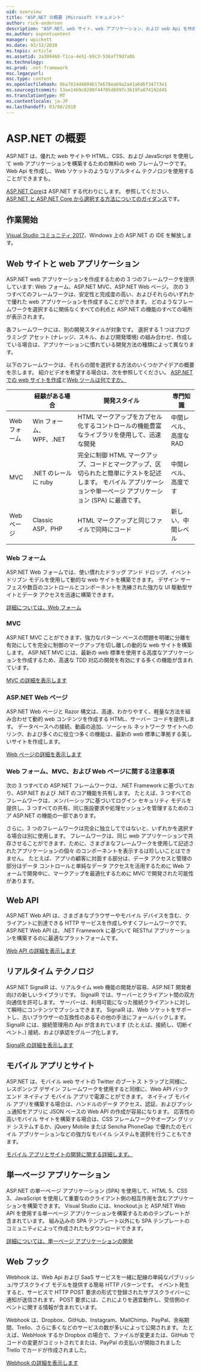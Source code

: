 ```yaml
---
uid: overview
title: "ASP.NET の概要 |Microsoft ドキュメント"
author: rick-anderson
description: "ASP.NET、web サイト、web アプリケーション、および web Api を作成するための無料のフレームワークの概要です。"
ms.author: aspnetcontent
manager: wpickett
ms.date: 03/12/2010
ms.topic: article
ms.assetid: 3a309468-f1ca-4e51-b9c3-536af79d7a8b
ms.technology: 
ms.prod: .net-framework
msc.legacyurl: 
msc.type: content
ms.openlocfilehash: 0ba7814d4004b17e678eab9a2a41a6d6f34773e1
ms.sourcegitcommit: 53ee14b9c8200f44705d8997c3619fa874192d45
ms.translationtype: MT
ms.contentlocale: ja-JP
ms.lasthandoff: 03/08/2018
---
```

# <a name="aspnet-overview"></a>ASP.NET の概要

ASP.NET は、優れた web サイトや HTML、CSS、および JavaScript を使用して web アプリケーションを構築するための無料の web フレームワークです。 Web Api を作成し、Web ソケットのようなリアルタイム テクノロジを使用することができますも。

[ASP.NET Core](https://docs.microsoft.com/aspnet/core/)は ASP.NET する代わりにします。  参照してください、 [ASP.NET と ASP.NET Core から選択する方法についてのガイダンス](https://docs.microsoft.com/aspnet/core/choose-aspnet-framework)です。

## <a name="get-started"></a>作業開始

[Visual Studio コミュニティ 2017](https://www.visualstudio.com/downloads/)、Windows 上の ASP.NET の IDE を解放します。

## <a name="websites-and-web-applications"></a>Web サイトと web アプリケーション

 ASP.NET web アプリケーションを作成するための 3 つのフレームワークを提供しています: Web フォーム、ASP.NET MVC、ASP.NET Web ページ。 次の 3 つすべてのフレームワークは、安定性と完成度の高い、およびそれらのいずれかで優れた web アプリケーションを作成することができます。 どのようなフレームワークを選択するに関係なくすべての利点と ASP.NET の機能のすべての場所が表示されます。

各フレームワークには、別の開発スタイルが対象です。 選択する 1 つはプログラミング アセット (ナレッジ、スキル、および開発環境) の組み合わせ、作成している場合は、アプリケーションに慣れている開発方法の種類によって異なります。

以下のフレームワークは、それらの間を選択する方法のいくつかアイデアの概要を示します。 紹介ビデオを希望する場合は、次を参照してください。 [ASP.NET での web サイトを作成](https://channel9.msdn.com/Blogs/ASP-NET-Site-Videos/Making-Websites-with-ASPNET)と[Web ツールは何ですか。](https://channel9.msdn.com/Blogs/ASP-NET-Site-Videos/what-is-web-tools)

|   | 経験がある場合 | 開発スタイル | 専門知識 | 
|-----------|----------------------|-----------------------------------------------------|----------------|
| Web フォーム | Win フォーム、WPF、.NET | HTML マークアップをカプセル化するコントロールの機能豊富なライブラリを使用して、迅速な開発 | 中間レベル、高度な RAD |
| MVC       | .NET のレールに ruby  | 完全に制御 HTML マークアップ、コードとマークアップ、区切られたと簡単にテストを記述します。 モバイル アプリケーションや単一ページ アプリケーション (SPA) に最適です。 | 中間レベル、高度です |
| Web ページ  | Classic ASP、PHP     | HTML マークアップと同じファイルで同時にコード | 新しい、中間レベル |

### <a name="web-forms"></a>Web フォーム

ASP.NET Web フォームでは、使い慣れたドラッグ アンド ドロップ、イベント ドリブン モデルを使用して動的な web サイトを構築できます。 デザイン サーフェスや数百のコントロールとコンポーネントを洗練された強力な UI 駆動型サイトとデータ アクセスを迅速に構築できます。 

[詳細については、Web フォーム](web-forms/index.md)

### <a name="mvc"></a>MVC

ASP.NET MVC ことができます、強力なパターン ベースの問題を明確に分離を有効にしてを完全に制御のマークアップを切し離しの動的な web サイトを構築します。 ASP.NET MVC には、最新の web 標準を使用する高度なアプリケーションを作成するため、高速な TDD 対応の開発を有効にする多くの機能が含まれています。 

[MVC の詳細を表示します](mvc/index.md)

### <a name="aspnet-web-pages"></a>ASP.NET Web ページ

ASP.NET Web ページと Razor 構文は、高速、わかりやすく、軽量な方法を組み合わせて動的 web コンテンツを作成する HTML、サーバー コードを提供します。 データベースへの接続、動画の追加、ソーシャル ネットワーク サイトへのリンク、および多くのに役立つ多くの機能は、最新の web 標準に準拠する美しいサイトを作成します。

[Web ページの詳細を表示します](web-pages/index.md)

### <a name="notes-about-web-forms-mvc-and-web-pages"></a>Web フォーム、MVC、および Web ページに関する注意事項

次の 3 つすべての ASP.NET フレームワークは、.NET Framework に基づいており、ASP.NET および .NET のコア機能を共有します。 たとえば、3 つすべてのフレームワークは、メンバーシップに基づいてログイン セキュリティ モデルを提供し、3 つすべての共有、同じ施設要求や処理セッションを管理するためのコア ASP.NET の機能の一部であります。

さらに、3 つのフレームワークは完全に独立してではないと、いずれかを選択する場合は別に使用します。 フレームワークは、同じ web アプリケーションで共存させることができます、ために、さまざまなフレームワークを使用して記述されたアプリケーションの個々 のコンポーネントを表示するは珍しいことはできません。 たとえば、アプリの顧客に対面する部分は、データ アクセスと管理の部分はデータ コントロールと単純なデータ アクセスを活用するために Web フォームで開発中に、マークアップを最適化するために MVC で開発された可能性があります。

## <a name="web-apis"></a>Web API

ASP.NET Web API は、さまざまなブラウザーやモバイル デバイスを含む、クライアントに到達できる HTTP サービスを作成しやすくフレームワークです。 ASP.NET Web API は、.NET Framework に基づいて RESTful アプリケーションを構築するのに最適なプラットフォームです。

[Web API の詳細を表示します](web-api/index.md)

<!-- Put first under Web API TOC:  Watch video (9 minutes) https://channel9.msdn.com/Blogs/ASP-NET-Site-Videos/services-and-aspnet -->

## <a name="real-time-technologies"></a>リアルタイム テクノロジ

ASP.NET SignalR は、リアルタイム web 機能の開発が容易、ASP.NET 開発者向けの新しいライブラリです。 SignalR では、サーバーとクライアント間の双方向通信を許可します。 サーバーは、利用可能になった接続クライアントに対して瞬時にコンテンツでプッシュできます。 SignalR は、Web ソケットをサポートし、古いブラウザーの互換性のあるその他の手法にフォールバックします。 SignalR には、接続管理用の Api が含まれています (たとえば、接続し、切断イベント、) 接続、および承認をグループ化します。

[SignalR の詳細を表示します](signalr/index.md)

<!-- Put first under SignalR TOC:  Watch video (6 minutes) https://channel9.msdn.com/Blogs/ASP-NET-Site-Videos/signalr-and-the-real-time-web -->

## <a name="mobile-apps-and-sites"></a>モバイル アプリとサイト 

ASP.NET は、モバイル web サイトの Twitter のブートス トラップと同様に、レスポンシブ デザイン フレームワークを使用すると同様に、Web API バック エンド ネイティブ モバイル アプリで電源ことができます。 ネイティブ モバイル アプリを構築する場合は、ハンドルのデータ アクセス、認証、およびプッシュ通知をアプリに JSON ベースの Web API の作成が容易になります。 応答性の高いモバイル サイトを構築する場合は、CSS フレームワークやオープン グリッド システムするか、jQuery Mobile または Sencha PhoneGap で優れたのモバイル アプリケーションなどの強力なモバイル システムを選択を行うこともできます。

[モバイル アプリとサイトの開発に関する詳細します。](mobile/index.md)

<!-- Put first under mobile TOC:  Watch video (11 minutes) https://channel9.msdn.com/Blogs/ASP-NET-Site-Videos/aspnet-and-mobile -->

## <a name="single-page-applications"></a>単一ページ アプリケーション 

ASP.NET の単一ページ アプリケーション (SPA) を使用して、HTML 5、CSS 3、JavaScript を使用して重要なのクライアント側の相互作用を含むアプリケーションを構築できます。 Visual Studio には、knockout.js と ASP.NET Web API を使用する単一ページ アプリケーションを構築するためのテンプレートが含まれています。 組み込みの SPA テンプレート以外にも SPA テンプレートのコミュニティによって作成されたもダウンロードできます。

[詳細については、単一ページ アプリケーションの開発](single-page-application/index.md)

## <a name="webhooks"></a>Web フック

Webhook は、Web Api および SaaS サービスを一緒に配線の単純なパブリッシュ/サブスクライブ モデルを提供する簡易 HTTP パターンです。 イベント発生すると、サービスで HTTP POST 要求の形式で登録されたサブスクライバーに通知が送信されます。 POST 要求には、これによりを適宜動作し、受信側のイベントに関する情報が含まれています。

Webhook は、Dropbox、GitHub、Instagram、MailChimp、PayPal、余裕期間、Trello、さらに多くなどのサービスの数が多いによって公開されます。 たとえば、WebHook するか Dropbox の場合で、ファイルが変更または、GitHub でコードの変更がコミットされてまたは、PayPal の支払いが開始されました Trello でカードが作成されました。

[Webhook の詳細を表示します](webhooks/index.md)





<!--
Create Deployment TOC based on https://www.asp.net/aspnet/overview/deployment
Copy deployment content map to MVC, WebForms, Web Pages, Web API sections.
Copy Web Deployment in Enterprise from WebForms to MVC
Move under ASP.NET Best practices
    What not to do in ASP.NET, and what to do instead https://review.docs.microsoft.cus/aspnet/aspnet/overview/web-development-best-practices/what-not-to-do-in-aspnet-and-what-to-do-instead
    Async and await https://channel9.msdn.com/Blogs/ASP-NET-Site-Videos/async-and-await
    Building Real World Cloud Apps with Azure https://review.docs.microsoft.com/aspnet/aspnet/overview/developing-apps-with-windows-azure/building-real-world-cloud-apps-with-windows-azure/introduction
    Hands on Lab: Maintainable Azure Websites: Managing Change and Scale https://review.docs.microsoft.com/aspnet/aspnet/overview/developing-apps-with-windows-azure/maintainable-azure-websites-managing-change-and-scale

-->
